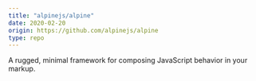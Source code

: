 ```yaml
---
title: "alpinejs/alpine"
date: 2020-02-20
origin: https://github.com/alpinejs/alpine
type: repo
---
```


A rugged, minimal framework for composing JavaScript behavior in your markup. 